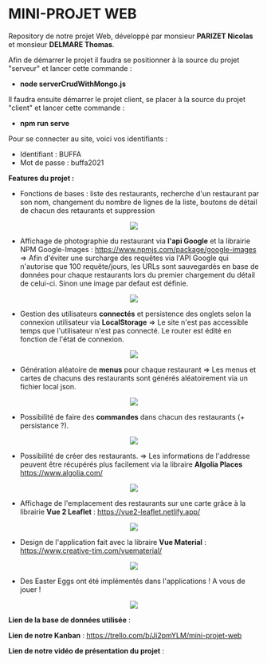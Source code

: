 # MINI-PROJET WEB

Repository de notre projet Web, développé par monsieur **PARIZET Nicolas** et monsieur **DELMARE Thomas**.  

Afin de démarrer le projet il faudra se positionner à la source du projet "serveur" et lancer cette commande :
  - **node serverCrudWithMongo.js**  

Il faudra ensuite démarrer le projet client, se placer à la source du projet "client" et lancer cette commande :
  - **npm run serve**  

Pour se connecter au site, voici vos identifiants :
  - Identifiant : BUFFA  
  - Mot de passe : buffa2021

**Features du projet :**
  -  Fonctions de bases : liste des restaurants, recherche d'un restaurant par son nom, changement du nombre de lignes de la liste, boutons de détail de chacun des retaurants et suppression

<div align="center">
  <img src="https://media.giphy.com/media/Y9x7tApdD8Iep9MMWB/giphy.gif"/>
</div>

  -  Affichage de photographie du restaurant via **l'api Google** et la librairie NPM Google-Images : https://www.npmjs.com/package/google-images
      => Afin d'éviter une surcharge des requêtes via l'API Google qui n'autorise que 100 requête/jours, les URLs sont sauvegardés en base de données pour chaque restaurants lors du premier chargement du détail de celui-ci. Sinon une image par defaut est définie.
      
<div align="center">
  <img src="https://media.giphy.com/media/Y9x7tApdD8Iep9MMWB/giphy.gif"/>
</div>
      
  -  Gestion des utilisateurs **connectés** et persistence des onglets selon la connexion utilisateur via **LocalStorage**
      => Le site n'est pas accessible temps que l'utilisateur n'est pas connecté. Le router est édité en fonction de l'état de connexion.

<div align="center">
  <img src="https://media.giphy.com/media/Y9x7tApdD8Iep9MMWB/giphy.gif"/>
</div>

-  Génération aléatoire de **menus** pour chaque restaurant
      => Les menus et cartes de chacuns des restaurants sont générés aléatoirement via un fichier local json.

<div align="center">
  <img src="https://media.giphy.com/media/Y9x7tApdD8Iep9MMWB/giphy.gif"/>
</div>

  -  Possibilité de faire des **commandes** dans chacun des restaurants (+ persistance ?).
  
<div align="center">
  <img src="https://media.giphy.com/media/Y9x7tApdD8Iep9MMWB/giphy.gif"/>
</div>

  -  Possibilité de créer des restaurants.
      => Les informations de l'addresse peuvent être récupérés plus facilement via la libraire **Algolia Places** https://www.algolia.com/

<div align="center">
  <img src="https://media.giphy.com/media/Y9x7tApdD8Iep9MMWB/giphy.gif"/>
</div>

-  Affichage de l'emplacement des restaurants sur une carte grâce à la librairie **Vue 2 Leaflet** : https://vue2-leaflet.netlify.app/

<div align="center">
  <img src="https://media.giphy.com/media/Y9x7tApdD8Iep9MMWB/giphy.gif"/>
</div>

-  Design de l'application fait avec la libraire **Vue Material** : https://www.creative-tim.com/vuematerial/ 

<div align="center">
  <img src="https://media.giphy.com/media/Y9x7tApdD8Iep9MMWB/giphy.gif"/>
</div>

-  Des Easter Eggs ont été implémentés dans l'applications ! A vous de jouer !
 
<div align="center">
  <img src="https://media.giphy.com/media/Y9x7tApdD8Iep9MMWB/giphy.gif"/>
</div>

**Lien de la base de données utilisée** :  

**Lien de notre Kanban** : https://trello.com/b/Ji2pmYLM/mini-projet-web  

**Lien de notre vidéo de présentation du projet** :
